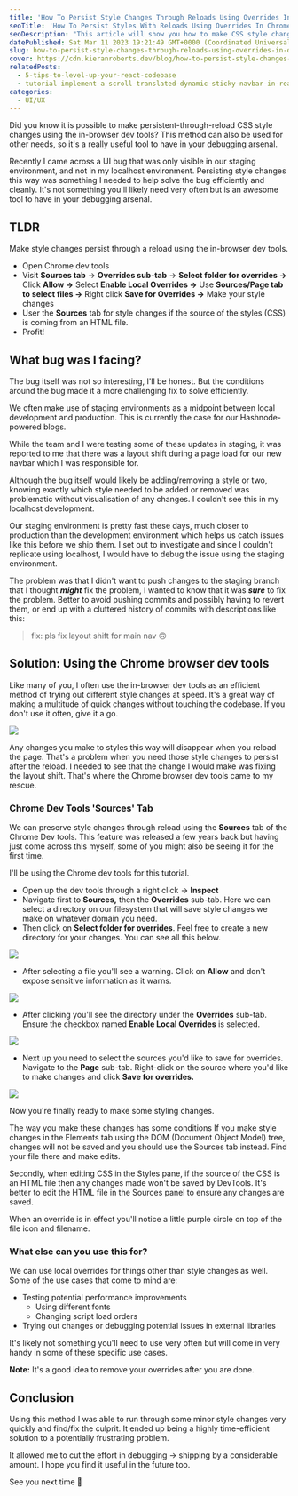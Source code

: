 ```yaml
---
title: 'How To Persist Style Changes Through Reloads Using Overrides In Dev Tools'
seoTitle: 'How To Persist Styles With Reloads Using Overrides In Chrome Dev Tools'
seoDescription: "This article will show you how to make CSS style changes that persist through reloads using the Chrome browser dev tools? Let's see how it's done!"
datePublished: Sat Mar 11 2023 19:21:49 GMT+0000 (Coordinated Universal Time)
slug: how-to-persist-style-changes-through-reloads-using-overrides-in-dev-tools
cover: https://cdn.kieranroberts.dev/blog/how-to-persist-style-changes-through-reloads-using-overrides-in-dev-tools-cover.webp
relatedPosts:
  - 5-tips-to-level-up-your-react-codebase
  - tutorial-implement-a-scroll-translated-dynamic-sticky-navbar-in-react
categories:
  - UI/UX
---
```


Did you know it is possible to make persistent-through-reload CSS style changes using the in-browser dev tools? This method can also be used for other needs, so it's a really useful tool to have in your debugging arsenal.

Recently I came across a UI bug that was only visible in our staging environment, and not in my localhost environment. Persisting style changes this way was something I needed to help solve the bug efficiently and cleanly. It's not something you'll likely need very often but is an awesome tool to have in your debugging arsenal.

## TLDR

Make style changes persist through a reload using the in-browser dev tools.

- Open Chrome dev tools
- Visit **Sources tab** -&gt; **Overrides sub-tab** -&gt; **Select folder for overrides -&gt;** Click **Allow -&gt;** Select **Enable Local Overrides -&gt;** Use **Sources/Page tab to select files -&gt;** Right click **Save for Overrides -&gt;** Make your style changes
- User the **Sources** tab for style changes if the source of the styles (CSS) is coming from an HTML file.
- Profit!

## What bug was I facing?

The bug itself was not so interesting, I'll be honest. But the conditions around the bug made it a more challenging fix to solve efficiently.

We often make use of staging environments as a midpoint between local development and production. This is currently the case for our Hashnode-powered blogs.

While the team and I were testing some of these updates in staging, it was reported to me that there was a layout shift during a page load for our new navbar which I was responsible for.

Although the bug itself would likely be adding/removing a style or two, knowing exactly which style needed to be added or removed was problematic without visualisation of any changes. I couldn't see this in my localhost development.

Our staging environment is pretty fast these days, much closer to production than the development environment which helps us catch issues like this before we ship them. I set out to investigate and since I couldn't replicate using localhost, I would have to debug the issue using the staging environment.

The problem was that I didn't want to push changes to the staging branch that I thought **_might_** fix the problem, I wanted to know that it was **_sure_** to fix the problem. Better to avoid pushing commits and possibly having to revert them, or end up with a cluttered history of commits with descriptions like this:

> fix: pls fix layout shift for main nav 🙃

## Solution: Using the Chrome browser dev tools

Like many of you, I often use the in-browser dev tools as an efficient method of trying out different style changes at speed. It's a great way of making a multitude of quick changes without touching the codebase. If you don't use it often, give it a go.

![](https://cdn.hashnode.com/res/hashnode/image/upload/v1676717234284/d48902de-c1ca-41a5-8f6f-6bbde6d17fcf.png)

Any changes you make to styles this way will disappear when you reload the page. That's a problem when you need those style changes to persist after the reload. I needed to see that the change I would make was fixing the layout shift. That's where the Chrome browser dev tools came to my rescue.

### Chrome Dev Tools 'Sources' Tab

We can preserve style changes through reload using the **Sources** tab of the Chrome Dev tools. This feature was released a few years back but having just come across this myself, some of you might also be seeing it for the first time.

I'll be using the Chrome dev tools for this tutorial.

- Open up the dev tools through a right click -&gt; **Inspect**
- Navigate first to **Sources,** then the **Overrides** sub-tab.
  Here we can select a directory on our filesystem that will save style changes we make on whatever domain you need.
- Then click on **Select folder for overrides**. Feel free to create a new directory for your changes. You can see all this below.

![](https://cdn.hashnode.com/res/hashnode/image/upload/v1676717406885/ff8e3f99-a222-42c1-8451-a09d5cdcefd0.png)

- After selecting a file you'll see a warning. Click on **Allow** and don't expose sensitive information as it warns.

![](https://cdn.hashnode.com/res/hashnode/image/upload/v1676717656528/c02263ea-f519-4a8f-bf7c-453794d8ff43.png)

- After clicking you'll see the directory under the **Overrides** sub-tab. Ensure the checkbox named **Enable Local Overrides** is selected.

![](https://cdn.hashnode.com/res/hashnode/image/upload/v1676718139560/28c6a2a1-3e56-4853-99a0-c1947e0e4a1d.png)

- Next up you need to select the sources you'd like to save for overrides. Navigate to the **Page** sub-tab. Right-click on the source where you'd like to make changes and click **Save for overrides.**

![](https://cdn.hashnode.com/res/hashnode/image/upload/v1676717890350/1f8f4cf9-527b-4b0b-a5ae-61acbb9ae33b.png)

Now you're finally ready to make some styling changes.

The way you make these changes has some conditions If you make style changes in the Elements tab using the DOM (Document Object Model) tree, changes will not be saved and you should use the Sources tab instead. Find your file there and make edits.

Secondly, when editing CSS in the Styles pane, if the source of the CSS is an HTML file then any changes made won't be saved by DevTools. It's better to edit the HTML file in the Sources panel to ensure any changes are saved.

When an override is in effect you'll notice a little purple circle on top of the file icon and filename.

### What else can you use this for?

We can use local overrides for things other than style changes as well. Some of the use cases that come to mind are:

- Testing potential performance improvements
  - Using different fonts
  - Changing script load orders
- Trying out changes or debugging potential issues in external libraries

It's likely not something you'll need to use very often but will come in very handy in some of these specific use cases.

**Note:** It's a good idea to remove your overrides after you are done.

## Conclusion

Using this method I was able to run through some minor style changes very quickly and find/fix the culprit. It ended up being a highly time-efficient solution to a potentially frustrating problem.

It allowed me to cut the effort in debugging -&gt; shipping by a considerable amount. I hope you find it useful in the future too.

See you next time 👋
